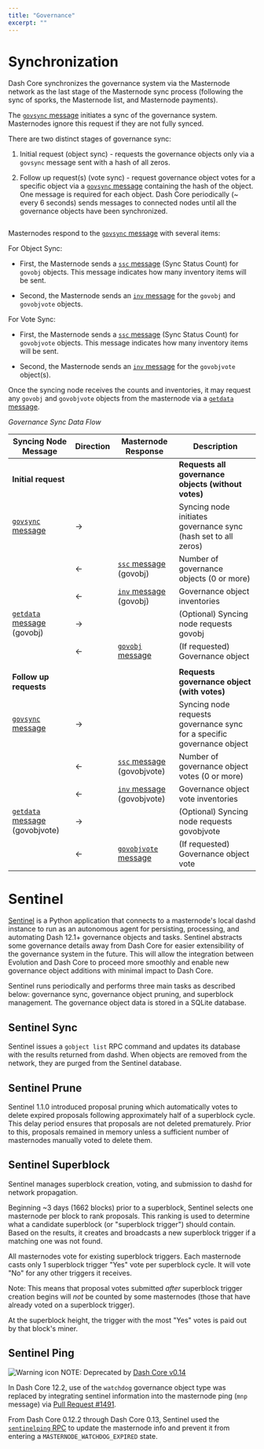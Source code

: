 ```yaml
---
title: "Governance"
excerpt: ""
---
```

# Synchronization

Dash Core synchronizes the governance system via the Masternode network as the last stage of the Masternode sync process (following the sync of sporks, the Masternode list, and Masternode payments).

The [`govsync` message](core-ref-p2p-network-governance-messages#section-govsync) initiates a sync of the governance system. Masternodes ignore this request if they are not fully synced.  

There are two distinct stages of governance sync:

1. Initial request (object sync) - requests the governance objects only via a `govsync` message sent with a hash of all zeros.  

2. Follow up request(s) (vote sync) - request governance object votes for a specific object via a [`govsync` message](core-ref-p2p-network-governance-messages#section-govsync) containing the hash of the object. One message is required for each object. Dash Core periodically (~ every 6 seconds) sends messages to connected nodes until all the governance objects have been synchronized.

``` text Dash Core limits how frequently the first type of sync (object sync) can be requested. Frequent requests will result in the node being banned.
```

Masternodes respond to the [`govsync` message](core-ref-p2p-network-governance-messages#section-govsync) with several items:

For Object Sync:

* First, the Masternode sends a [`ssc` message](core-ref-p2p-network-masternode-messages#section-ssc) (Sync Status Count) for `govobj` objects. This message indicates how many inventory items will be sent.

* Second, the Masternode sends an [`inv` message](core-ref-p2p-network-data-messages#section-inv) for the `govobj` and `govobjvote` objects.

For Vote Sync:

* First, the Masternode sends a [`ssc` message](core-ref-p2p-network-masternode-messages#section-ssc) (Sync Status Count) for `govobjvote` objects. This message indicates how many inventory items will be sent.

* Second, the Masternode sends an [`inv` message](core-ref-p2p-network-data-messages#section-inv) for the `govobjvote` object(s).

Once the syncing node receives the counts and inventories, it may request any `govobj` and `govobjvote` objects from the masternode via a [`getdata` message](core-ref-p2p-network-data-messages#section-getdata).

*Governance Sync Data Flow*

| **Syncing Node Message** | **Direction**  | **Masternode Response**   | **Description** |
| --- | --- | --- | --- |
| **Initial request** | | | **Requests all governance objects (without votes)** |
| [`govsync` message](core-ref-p2p-network-governance-messages#section-govsync)        | →              |                           | Syncing node initiates governance sync (hash set to all zeros)
|                          | ←              | [`ssc` message](core-ref-p2p-network-masternode-messages#section-ssc) (govobj)    | Number of governance objects (0 or more)
|                          | ←              | [`inv` message](core-ref-p2p-network-data-messages#section-inv) (govobj)    | Governance object inventories
| [`getdata` message](core-ref-p2p-network-data-messages#section-getdata) (govobj) | →              |                           | (Optional) Syncing node requests govobj
|                          | ←              | [`govobj` message](core-ref-p2p-network-governance-messages#section-govobj)          | (If requested) Governance object
| | | | |
| **Follow up requests** | | | **Requests governance object (with votes)** |
| [`govsync` message](core-ref-p2p-network-governance-messages#section-govsync)        | →              |                           | Syncing node requests governance sync for a specific governance object
|                          | ←              | [`ssc` message](core-ref-p2p-network-masternode-messages#section-ssc) (govobjvote)| Number of governance object votes (0 or more)
|                          | ←              | [`inv` message](core-ref-p2p-network-data-messages#section-inv) (govobjvote)| Governance object vote inventories
| [`getdata` message](core-ref-p2p-network-data-messages#section-getdata) (govobjvote) | →              |                           | (Optional) Syncing node requests govobjvote
|                          | ←              | [`govobjvote` message](core-ref-p2p-network-governance-messages#section-govobjvote)      | (If requested) Governance object vote

# Sentinel

[Sentinel](https://github.com/dashpay/sentinel/) is a Python application that connects to a masternode's local dashd instance to run as an autonomous agent for persisting, processing, and automating Dash 12.1+ governance objects and tasks. Sentinel abstracts some governance details away from Dash Core for easier extensibility of the governance system in the future. This will allow the integration between Evolution and Dash Core to proceed more smoothly and enable new governance object additions with minimal impact to Dash Core.

Sentinel runs periodically and performs three main tasks as described below:
governance sync, governance object pruning, and superblock management. The governance object data is stored in a SQLite database.

## Sentinel Sync

Sentinel issues a `gobject list` RPC command and updates its database with the results returned from dashd. When objects are removed from the network, they are purged from the Sentinel database.

## Sentinel Prune

Sentinel 1.1.0 introduced proposal pruning which automatically votes to delete expired proposals following approximately half of a superblock cycle. This delay period ensures that proposals are not deleted prematurely. Prior to this, proposals remained in memory unless a sufficient number of masternodes manually voted to delete them.

## Sentinel Superblock

Sentinel manages superblock creation, voting, and submission to dashd for network propagation.

Beginning ~3 days (1662 blocks) prior to a superblock, Sentinel selects one masternode per block to rank proposals. This ranking is used to determine what a candidate superblock (or "superblock trigger") should contain. Based on the results, it creates and broadcasts a new superblock trigger if a matching one was not found.

All masternodes vote for existing superblock triggers. Each masternode casts only 1 superblock trigger "Yes" vote per superblock cycle. It will vote "No" for any other triggers it receives.

Note: This means that proposal votes submitted _after_ superblock trigger creation begins will _not_ be counted by some masternodes (those that have already voted on a superblock trigger).

At the superblock height, the trigger with the most "Yes" votes is paid out by that block's miner.

## Sentinel Ping

![Warning icon](https://dash-docs.github.io/img/icons/icon_warning.svg) NOTE: Deprecated by [Dash Core v0.14](https://github.com/dashpay/sentinel/pull/64)

In Dash Core 12.2, use of the `watchdog` governance object type was replaced by integrating sentinel information into the masternode ping (`mnp` message) via [Pull Request #1491](https://github.com/dashpay/dash/pull/1491).

From Dash Core 0.12.2 through Dash Core 0.13, Sentinel used the [`sentinelping` RPC](core-api-ref-remote-procedure-calls-removed#section-sentinelping) to update the masternode info and prevent it from entering a `MASTERNODE_WATCHDOG_EXPIRED` state.